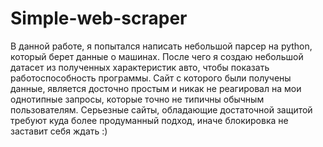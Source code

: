 # Simple-web-scraper
В данной работе, я попытался написать небольшой парсер на python, который берет данные о машинах. После чего я создаю небольшой датасет из полученных характеристик авто, чтобы показать работоспособность программы. Сайт с которого были получены данные, является досточно простым и никак не реагировал на мои однотипные запросы, которые точно не типичны обычным пользователям. Серьезные сайты, обладающие достаточной защитой требуют куда более продуманный подход, иначе блокировка не заставит себя ждать :)
